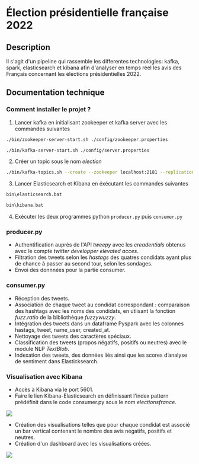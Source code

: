 # Élection présidentielle française 2022

## Description
Il s'agit d'un pipeline qui rassemble les differentes technologies: kafka, spark, elasticsearch et kibana afin d'analyser en temps réel les avis des Français concernant les élections présidentielles 2022.

## Documentation technique
### Comment installer le projet ?

1. Lancer kafka en initialisant zookeeper et kafka server avec les commandes suivantes
```bash
./bin/zookeeper-server-start.sh ./config/zookeeper.properties
```

```bash
./bin/kafka-server-start.sh ./config/server.properties
```
2. Créer un topic sous le nom *election*
```bash
./bin/kafka-topics.sh --create --zookeeper localhost:2181 --replication-factor 1 --partitions 1 --topic election
```
3. Lancer Elasticsearch et Kibana en éxécutant les commandes suivantes
```bash
bin\elasticsearch.bat
```

```bash
bin\kibana.bat
```
4. Exécuter les deux programmes python `producer.py` puis `consumer.py
`

### producer.py
* Authentification auprès de l'API *tweepy* avec les *creadentials* obtenus avec le compte *twitter developper elevated acces*.
* Filtration des tweets selon les *hastags* des quatres condidats ayant plus de chance à passer au second tour, selon les sondages. 
* Envoi des donnnées pour la partie consumer.
### consumer.py
* Réception des tweets.
* Association de chaque tweet au condidat correspondant : comparaison des hashtags avec les noms des condidats, en utlisant la fonction *fuzz.ratio* de la bibliothèque *fuzzywuzzy*.
* Intégration des tweets dans un dataframe Pyspark avec les colonnes hastags, tweet, name_user, created_at.
* Nettoyage des tweets des caractères spéciaux.
* Classification des tweets (propos négatifs, positifs ou neutres) avec le module NLP *TextBlob*.
* Indexation des tweets, des données liés ainsi que les scores d’analyse de sentiment dans Elasticksearch.
### Visualisation avec Kibana
* Accès à Kibana via le port 5601.
* Faire le lien Kibana-Elasticsearch en définissant l'index pattern prédéfinit dans le code consumer.py sous le nom *electionsfrance*.

![](https://lh3.googleusercontent.com/js90EkEqU6CnytK9yasxn3tKjMrvEqvx-ULaNHziZLw5IRX6czmCTl9bCQS69xNK5EyoHxH_xfcpfVu25Jr9XA8U70_xjTamIjKAZZd0VvGmo-QaTx8NLIg6V2h4bI-DVtSnf8CvHfk7sPbERYRIe5Y0T_0t5KSTbo_kx3CHxBr_PCXp9cdEDXtJhetI4fAjhkZqw_HhfUU1mZMIiHmfVmLhCxSM66_ShUM55obWifmCXjZEto-Za_8s4TvX6NIQCu3jPSLF4JyzlYVrZ1IL73PnxjUicmsB3xHIi_uz7oawZeOyPA1A_lk28TKPJSMUaW4KZp_X0PPRSngjYqNKCUfiqtjL3dIOgI4a0umkKORjwtmHQSah9waky6SMRfBYfFYXeJJLnZ_8Vaykf6sVCybUs7f4cuukGPxBPFa9vKonEucfuXXF6cRh1g3wwPLTxhi0_eKq-2s-torESWWoEF4pmsh7BuNSJuPGWbV36lu3PLU2RM3aSO608Wgw1al-KULeJ2dUCPifhpMXdX-jXu-1sa5pMHCWXHPnl3h1I5Zx202SMtEZ7I7k7szxCLfzY4JfA9ntkBOvizkpQ55L5j-Ctu8ODIB5eFqXIokbjj-Oq3y-h_f9felTFezUd8VQXYh9izH_1D6aNvk7sYadwFHMk830mGMGbFBvPYlzBs-HSBpG0yAbSPImpoTbXthTVCGOGuyLqNuPwMyEzzzYqPE=w610-h209-no?authuser=0)

* Création des visualisations telles que pour chaque condidat est associé un  bar vertical contenant le nombre des avis négatifs, positifs et neutres.
* Création d'un dashboard avec les visualisations créées.

![](https://lh3.googleusercontent.com/6pQi_w1q8r-mV2tEt9ujxBwhQBn3y5uuJefLoGHNGhQAowfczNjegmOeQm80yvDO-2ZS_Ms_9LSb6pru410ULD9S8eKsbWGupf6XnbO839LgEVlosFoDSkLygF6it_vrZSYguI4cxtiiCg4gbV0mMCLKFl1rbaI85ElMx64fnCw8mv65TedbevPEoWUz64WIBvQDJOTIm8NiAPEk32aFv7Pk-s64vmuT7DeWz-DTiixZCcZOxALSduZ8eLJkZ4jhI6Kqjg7H6O56pK-IMJ9FnKjVnc-0rZ85fAsB0jEKs3PMxEzE7djwOaFHo1psOLQrdjvLOakju-u_riccyu2F_Hi15x97VS1HvWYDjFLinqx9DpVkfQP9jrHCPeYzMg3wsW4ozxCu0rhRIs4fv_5_mtPAwQitMvGhVxBlx0dbb55IEGdNNya1SmqhnEiyENwwmCnFHPufKC9FZnQZu1TtBjLPDex5ZcIUIk2S_sEZCDo1uXgsReIPxW2uzaU59YlYjhwhf2rwuiWLcvvv6UlhmjwsQs9OiHP8d4EGHyb0XT4fpQAlmqMdPcs06PX4u2MXTS6xedBMzQoA5J4Bf33dQgTAvzxe4e8cx4ugAaY2hHxWWEfNiz5k78d_h2zrPTyp-5r0auUsciDAUDhs1oN3VozeYZtObs3wrhGHMDbuFCQapEQrAq3VFdRIgIAihyLFgWop1RUFzMoA9bdxGoYtwiI=w845-h403-no?authuser=0)

